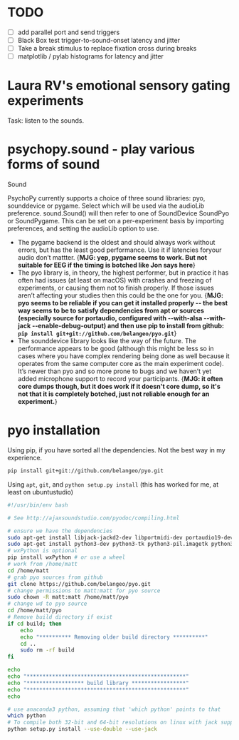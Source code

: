# TODO
- [ ] add parallel port and send triggers
- [ ] Black Box test trigger-to-sound-onset latency and jitter 
- [ ] Take a break stimulus to replace fixation cross during breaks
- [ ] matplotlib / pylab histograms for latency and jitter

# Laura RV's emotional sensory gating experiments

Task: listen to the sounds. 

# psychopy.sound - play various forms of sound
Sound

PsychoPy currently supports a choice of three sound libraries: pyo, sounddevice or pygame. Select which will be used via the audioLib preference. sound.Sound() will then refer to one of SoundDevice SoundPyo or SoundPygame. This can be set on a per-experiment basis by importing preferences, and setting the audioLib option to use.

* The pygame backend is the oldest and should always work without errors, but has the least good performance. Use it if latencies foryour audio don’t mattter. {__MJG: yep, pygame seems to work. But not suitable for EEG if the timing is botched like Jon says here__}
* The pyo library is, in theory, the highest performer, but in practice it has often had issues (at least on macOS) with crashes and freezing of experiments, or causing them not to finish properly. If those issues aren’t affecting your studies then this could be the one for you. {__MJG: pyo seems to be reliable if you can get it installed properly -- the best  way seems to be to satisfy dependencies from apt or sources (especially source for portaudio, configured with --with-alsa --with-jack --enable-debug-output) and then use pip to install from github: `pip install git+git://github.com/belangeo/pyo.git`__}
* The sounddevice library looks like the way of the future. The performance appears to be good (although this might be less so in cases where you have complex rendering being done as well because it operates from the same computer core as the main experiment code). It’s newer than pyo and so more prone to bugs and we haven’t yet added microphone support to record your participants. {__MJG: it often core dumps though, but it does work if it doesn't core dump, so it's not that it is completely botched, just not reliable enough for an experiment.__}

# pyo installation 

Using pip, if you have sorted all the dependencies. Not the best way in my experience.

```bash
pip install git+git://github.com/belangeo/pyo.git
```

Using `apt`, `git`, and `python setup.py install` (this has worked for me, at least on ubuntustudio)


```bash
#!/usr/bin/env bash

# See http://ajaxsoundstudio.com/pyodoc/compiling.html

# ensure we have the dependencies
sudo apt-get install libjack-jackd2-dev libportmidi-dev portaudio19-dev liblo-dev libsndfile-dev
sudo apt-get install python3-dev python3-tk python3-pil.imagetk python3-pip
# wxPython is optional
pip install wxPython # or use a wheel
# work from /home/matt
cd /home/matt
# grab pyo sources from github
git clone https://github.com/belangeo/pyo.git
# change permissions to matt:matt for pyo source
sudo chown -R matt:matt /home/matt/pyo
# change wd to pyo source
cd /home/matt/pyo
# Remove build directory if exist
if cd build; then
    echo
    echo "********** Removing older build directory **********"
    cd ..
    sudo rm -rf build
fi

echo
echo "**************************************************"
echo "****************** build library *****************"
echo "**************************************************"
echo

# use anaconda3 python, assuming that 'which python' points to that
which python
# To compile both 32-bit and 64-bit resolutions on linux with jack support:
python setup.py install --use-double --use-jack
```
